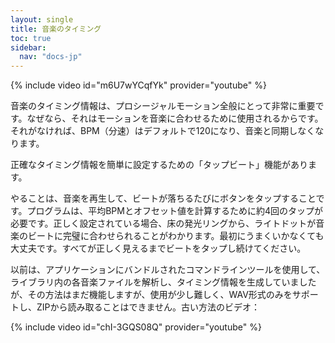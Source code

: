 ```yaml
---
layout: single
title: 音楽のタイミング
toc: true
sidebar:
  nav: "docs-jp"
---
```


{% include video id="m6U7wYCqfYk" provider="youtube" %}

音楽のタイミング情報は、プロシージャルモーション全般にとって非常に重要です。なぜなら、それはモーションを音楽に合わせるために使用されるからです。それがなければ、BPM（分速）はデフォルトで120になり、音楽と同期しなくなります。

正確なタイミング情報を簡単に設定するための「タップビート」機能があります。

やることは、音楽を再生して、ビートが落ちるたびにボタンをタップすることです。プログラムは、平均BPMとオフセット値を計算するために約4回のタップが必要です。正しく設定されている場合、床の発光リングから、ライトドットが音楽のビートに完璧に合わせられることがわかります。最初にうまくいかなくても大丈夫です。すべてが正しく見えるまでビートをタップし続けてください。

以前は、アプリケーションにバンドルされたコマンドラインツールを使用して、ライブラリ内の各音楽ファイルを解析し、タイミング情報を生成していましたが、その方法はまだ機能しますが、使用が少し難しく、WAV形式のみをサポートし、ZIPから読み取ることはできません。古い方法のビデオ：

{% include video id="chI-3GQS08Q" provider="youtube" %}